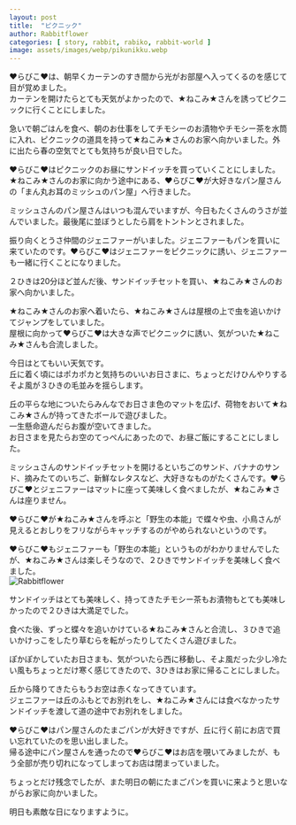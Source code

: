 ```yaml
---
layout: post
title:  "ピクニック"
author: Rabbitflower
categories: [ story, rabbit, rabiko, rabbit-world ]
image: assets/images/webp/pikunikku.webp
---
```


♥らびこ♥は、朝早くカーテンのすき間から光がお部屋へ入ってくるのを感じて目が覚めました。  
カーテンを開けたらとても天気がよかったので、★ねこみ★さんを誘ってピクニックに行くことにしました。   <!--more-->

急いで朝ごはんを食べ、朝のお仕事をしてチモシーのお漬物やチモシー茶を水筒に入れ、ピクニックの道具を持って★ねこみ★さんのお家へ向かいました。外に出たら春の空気でとても気持ちが良い日でした。  
  
♥らびこ♥はピクニックのお昼にサンドイッチを買っていくことにしました。  
★ねこみ★さんのお家に向かう途中にある、♥らびこ♥が大好きなパン屋さんの「まん丸お耳のミッシュのパン屋」へ行きました。  
  
ミッシュさんのパン屋さんはいつも混んでいますが、今日もたくさんのうさが並んでいました。最後尾に並ぼうとしたら肩をトントンとされました。  
  
振り向くとうさ仲間のジェニファーがいました。ジェニファーもパンを買いに来ていたのです。♥らびこ♥はジェニファーをピクニックに誘い、ジェニファーも一緒に行くことになりました。  
  
２ひきは20分ほど並んだ後、サンドイッチセットを買い、★ねこみ★さんのお家へ向かいました。  
  
★ねこみ★さんのお家へ着いたら、★ねこみ★さんは屋根の上で虫を追いかけてジャンプをしていました。  
屋根に向かって♥らびこ♥は大きな声でピクニックに誘い、気がついた★ねこみ★さんも合流しました。  
  
今日はとてもいい天気です。  
丘に着く頃にはポカポカと気持ちのいいお日さまに、ちょっとだけひんやりするそよ風が３ひきの毛並みを揺らします。  
  
丘の平らな地についたらみんなでお日さま色のマットを広げ、荷物をおいて★ねこみ★さんが持ってきたボールで遊びました。  
一生懸命遊んだらお腹が空いてきました。  
お日さまを見たらお空のてっぺんにあったので、お昼ご飯にすることにしました。  
  
ミッシュさんのサンドイッチセットを開けるといちごのサンド、バナナのサンド、摘みたてのいちご、新鮮なレタスなど、大好きなものがたくさんです。♥らびこ♥とジェニファーはマットに座って美味しく食べましたが、★ねこみ★さんは座りません。  
  
♥らびこ♥が★ねこみ★さんを呼ぶと「野生の本能」で蝶々や虫、小鳥さんが見えるとおしりをフリながらキャッチするのがやめられないというのです。  
  
♥らびこ♥もジェニファーも「野生の本能」というものがわかりませんでしたが、★ねこみ★さんは楽しそうなので、２ひきでサンドイッチを美味しく食べました。  
<img class="shadow-lg" src="{{site.baseurl}}/assets/images/webp/pikunikku_1.webp" alt="Rabbitflower" />

サンドイッチはとても美味しく、持ってきたチモシー茶もお漬物もとても美味しかったので２ひきは大満足でした。  
  
食べた後、ずっと蝶々を追いかけている★ねこみ★さんと合流し、３ひきで追いかけっこをしたり草むらを転がったりしてたくさん遊びました。  
  
ぽかぽかしていたお日さまも、気がついたら西に移動し、そよ風だった少し冷たい風もちょっとだけ寒く感じてきたので、3ひきはお家に帰ることにしました。  
  
丘から降りてきたらもうお空は赤くなってきています。  
ジェニファーは丘のふもとでお別れをし、★ねこみ★さんには食べなかったサンドイッチを渡して道の途中でお別れをしました。  
  
♥らびこ♥はパン屋さんのたまごパンが大好きですが、丘に行く前にお店で買い忘れていたのを思い出しました。  
帰る途中にパン屋さんを通ったので♥らびこ♥はお店を覗いてみましたが、もう全部が売り切れになってしまってお店は閉まっていました。  
  
ちょっとだけ残念でしたが、また明日の朝にたまごパンを買いに来ようと思いながらお家に向かいました。  
  
明日も素敵な日になりますように。  
